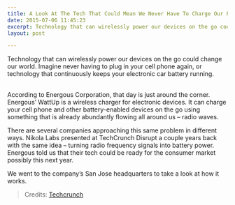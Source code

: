 ```yaml
---
title: A Look At The Tech That Could Mean We Never Have To Charge Our Phones Again
date: 2015-07-06 11:45:23
excerpt: Technology that can wirelessly power our devices on the go could change our world. Imagine never having to plug in your cell phone again, or technology that continuously keeps your electronic car battery running.
layout: post

---
```


Technology that can wirelessly power our devices on the go could change our world. Imagine never having to plug in your cell phone again, or technology that continuously keeps your electronic car battery running.
<div style='text-align:center'><script type='text/javascript' src='http://pshared.5min.com/Scripts/PlayerSeed.js?sid=281&width=900&height=315&playList=518917978'></script><br/></div>
According to Energous Corporation, that day is just around the corner. Energous’ WattUp is a wireless charger for electronic devices. It can charge your cell phone and other battery-enabled devices on the go using something that is already abundantly flowing all around us – radio waves.

There are several companies approaching this same problem in different ways. Nikola Labs presented at TechCrunch Disrupt a couple years back with the same idea – turning radio frequency signals into battery power. Energous told us that their tech could be ready for the consumer market possibly this next year.

We went to the company’s San Jose headquarters to take a look at how it works.

<blockquote>Credits: <a href="http://techcrunch.com">Techcrunch</a></blockquote>